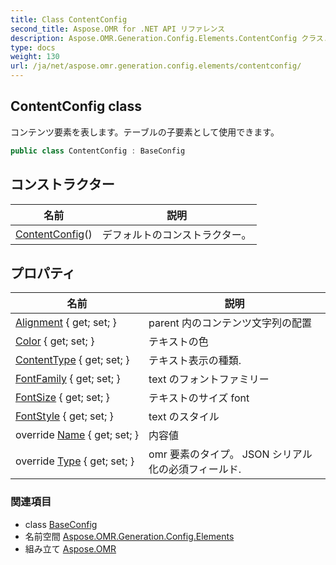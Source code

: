 ```yaml
---
title: Class ContentConfig
second_title: Aspose.OMR for .NET API リファレンス
description: Aspose.OMR.Generation.Config.Elements.ContentConfig クラス. コンテンツ要素を表しますテーブルの子要素として使用できます
type: docs
weight: 130
url: /ja/net/aspose.omr.generation.config.elements/contentconfig/
---
```

## ContentConfig class

コンテンツ要素を表します。テーブルの子要素として使用できます。

```csharp
public class ContentConfig : BaseConfig
```

## コンストラクター

| 名前 | 説明 |
| --- | --- |
| [ContentConfig](contentconfig/)() | デフォルトのコンストラクター。 |

## プロパティ

| 名前 | 説明 |
| --- | --- |
| [Alignment](../../aspose.omr.generation.config.elements/contentconfig/alignment/) { get; set; } | parent 内のコンテンツ文字列の配置 |
| [Color](../../aspose.omr.generation.config.elements/contentconfig/color/) { get; set; } | テキストの色 |
| [ContentType](../../aspose.omr.generation.config.elements/contentconfig/contenttype/) { get; set; } | テキスト表示の種類. |
| [FontFamily](../../aspose.omr.generation.config.elements/contentconfig/fontfamily/) { get; set; } | text のフォントファミリー |
| [FontSize](../../aspose.omr.generation.config.elements/contentconfig/fontsize/) { get; set; } | テキストのサイズ font |
| [FontStyle](../../aspose.omr.generation.config.elements/contentconfig/fontstyle/) { get; set; } | text のスタイル |
| override [Name](../../aspose.omr.generation.config.elements/contentconfig/name/) { get; set; } | 内容値 |
| override [Type](../../aspose.omr.generation.config.elements/contentconfig/type/) { get; set; } | omr 要素のタイプ。 JSON シリアル化の必須フィールド. |

### 関連項目

* class [BaseConfig](../../aspose.omr.generation.config/baseconfig/)
* 名前空間 [Aspose.OMR.Generation.Config.Elements](../../aspose.omr.generation.config.elements/)
* 組み立て [Aspose.OMR](../../)


